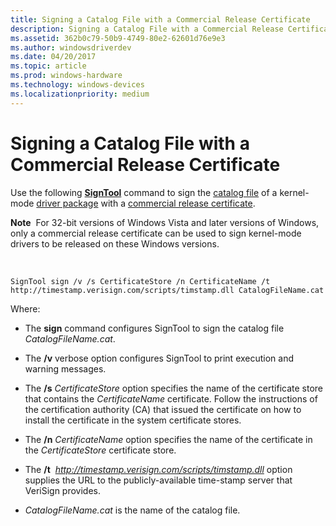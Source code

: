```yaml
---
title: Signing a Catalog File with a Commercial Release Certificate
description: Signing a Catalog File with a Commercial Release Certificate
ms.assetid: 362b0c79-50b9-4749-80e2-62601d76e9e3
ms.author: windowsdriverdev
ms.date: 04/20/2017
ms.topic: article
ms.prod: windows-hardware
ms.technology: windows-devices
ms.localizationpriority: medium
---
```


# Signing a Catalog File with a Commercial Release Certificate


Use the following [**SignTool**](https://msdn.microsoft.com/library/windows/hardware/ff551778) command to sign the [catalog file](catalog-files.md) of a kernel-mode [driver package](driver-packages.md) with a [commercial release certificate](commercial-release-certificate.md).

**Note**  For 32-bit versions of Windows Vista and later versions of Windows, only a commercial release certificate can be used to sign kernel-mode drivers to be released on these Windows versions.

 

```
SignTool sign /v /s CertificateStore /n CertificateName /t http://timestamp.verisign.com/scripts/timstamp.dll CatalogFileName.cat
```

Where:

-   The **sign** command configures SignTool to sign the catalog file *CatalogFileName.cat*.

-   The **/v** verbose option configures SignTool to print execution and warning messages.

-   The **/s** *CertificateStore* option specifies the name of the certificate store that contains the *CertificateName* certificate. Follow the instructions of the certification authority (CA) that issued the certificate on how to install the certificate in the system certificate stores.

-   The **/n** *CertificateName* option specifies the name of the certificate in the *CertificateStore* certificate store.

-   The **/t**  *http://timestamp.verisign.com/scripts/timstamp.dll* option supplies the URL to the publicly-available time-stamp server that VeriSign provides.

-   *CatalogFileName.cat* is the name of the catalog file.

 

 





